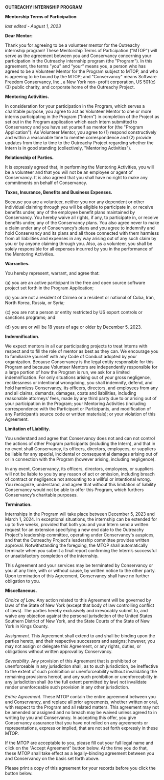 **OUTREACHY INTERNSHIP PROGRAM**

**Mentorship Terms of Participation**

_last edited - August 1, 2023_

**Dear Mentor:**

Thank you for agreeing to be a volunteer mentor for the Outreachy internship
program! These Mentorship Terms of Participation ("MTOP") will serve as the
agreement between you and Conservancy concerning your participation in the
Outreachy internship program (the "Program"). In this agreement, the terms
"you" and “your” means you, a person who has agreed to be a Volunteer Mentor
for the Program subject to MTOP, and who is agreeing to be bound by the MTOP;
and "Conservancy" means Software Freedom Conservancy, Inc., a New York non-
profit corporation, US 501(c)(3) public charity, and corporate home of the
Outreachy Project.

**Mentoring Activities.**

In consideration for your participation in the Program, which serves a
charitable purpose, you agree to act as Volunteer Mentor to one or more interns
participating in the Program ("Intern") in completion of the Project as set out
in the Program application which each Intern submitted to Conservancy and you
have set yourself as mentor for (the "Program Application"). As Volunteer
Mentor, you agree to (1) respond constructively and within a reasonable time to
mentee correspondence and (2) provide updates from time to time to the
Outreachy Project regarding whether the Intern is in good standing
(collectively, "Mentoring Activities").

**Relationship of Parties.**

It is expressly agreed that, in performing the Mentoring Activities, you will
be a volunteer and that you will not be an employee or agent of Conservancy. It
is also agreed that you shall have no right to make any commitments on behalf
of Conservancy.

**Taxes, Insurance, Benefits and Business Expenses.**

Because you are a volunteer, neither you nor any dependent or other individual
claiming through you will be eligible to participate in, or receive benefits
under, any of the employee benefit plans maintained by Conservancy. You hereby
waive all rights, if any, to participate in, or receive benefits under, any of
the Conservancy plans. You also agree never to make a claim under any of
Conservancy’s plans and you agree to indemnify and hold Conservancy and its
plans and all those connected with them harmless from all liabilities and
expenses in any way arising out of any such claim by you or by anyone claiming
through you. Also, as a volunteer, you shall be solely responsible for all
expenses incurred by you in the performance of the Mentoring Activities.

**Warranties.**

You hereby represent, warrant, and agree that:

(a) you are an active participant in the free and open source software
project set forth in the Program Application;

(b) you are not a resident of Crimea or a resident or national of Cuba, Iran,
North Korea, Russia, or Syria;

(c) you are not a person or entity restricted by US export controls or
sanctions programs; and

(d) you are or will be 18 years of age or older by December 5, 2023.

**Indemnification.**

We expect mentors in all our participating projects to treat Interns with
respect and to fill the role of mentor as best as they can. We encourage you to
familiarize yourself with any Code of Conduct adopted by your organization.
Because Conservancy is the legal entity responsible for this Program and
because Volunteer Mentors are independently responsible for a large portion of
how the Program is run, we ask for a limited indemnification. For only
situations arising out of your gross negligence, recklessness or intentional
wrongdoing, you shall indemnify, defend, and hold harmless Conservancy, its
officers, directors, and employees from any and all claims, demands, damages,
costs and liabilities, including reasonable attorneys’ fees, made by any third
party due to or arising out of your participation in the Program; your
Mentoring Activities (including correspondence with the Participant or
Participants, and modification of any Participant’s source code or written
materials); or your violation of this Agreement.

**Limitation of Liability.**

You understand and agree that Conservancy does not and can not control the
actions of other Program participants (including the Intern), and that in no
event shall Conservancy, its officers, directors, employees, or suppliers be
liable for any special, incidental or consequential damages arising out of or
in connection with the Program (however arising, including negligence).

In any event, Conservancy, its officers, directors, employees, or suppliers
will not be liable to you by any reason of act or omission, including breach of
contract or negligence not amounting to a willful or intentional wrong. You
recognize, understand, and agree that without this limitation of liability
Conservancy would not be able to offer this Program, which furthers
Conservancy’s charitable purposes.

**Termination.**

Internships in the Program will take place between December 5, 2023 and March 1,
2024. In exceptional situations, the internship can be extended for up to five
weeks, provided that both you and your Intern send a written request for an
extension specifying a new end date to the Outreachy Project's leadership
committee, operating under Conservancy's auspices, and that the Outreachy
Project's leadership committee provides written approval. Notwithstanding the
foregoing, the MTOP shall automatically terminate when you submit a final
report confirming the Intern’s successful or unsatisfactory completion of the
internship.

This Agreement and your services may be terminated by Conservancy or you at any
time, with or without cause, by written notice to the other party. Upon
termination of this Agreement, Conservancy shall have no further obligation to
you.

**Miscellaneous.**

_Choice of Law._ Any action related to this Agreement will be governed by laws of
the State of New York (except that body of law controlling conflict of laws). The
parties hereby exclusively and irrevocably submit to, and waive any objection
against the personal jurisdiction of the United States Southern District of New
York, and the State Courts of the State of New York in Kings County.

_Assignment._ This Agreement shall extend to and shall be binding upon the parties
hereto, and their respective successors and assigns; however, you may not assign
or delegate this Agreement, or any rights, duties, or obligations without written
approval by Conservancy.

_Severability._ Any provision of this Agreement that is prohibited or unenforceable
in any jurisdiction shall, as to such jurisdiction, be ineffective to the extent of such
prohibition or unenforceability without invalidating the remaining provisions
hereof, and any such prohibition or unenforceability in any jurisdiction shall (to the
full extent permitted by law) not invalidate render unenforceable such provision in
any other jurisdiction.

_Entire Agreement._ These MTOP contain the entire agreement between you and
Conservancy, and replace all prior agreements, whether written or oral, with
respect to the Program and all related matters. This agreement may not be
amended or assigned and no breach may be waived unless agreed to in writing by
you and Conservancy. In accepting this offer, you give Conservancy assurance
that you have not relied on any agreements or representations, express or
implied, that are not set forth expressly in these MTOP.

If the MTOP are acceptable to you, please fill out your full legal name and
click on the "Accept Agreement" button below. At the time you do that, these
MTOP shall take effect as a legally-binding agreement between you and
Conservancy on the basis set forth above.

Please print a copy of this agreement for your records before you click the
button below.
